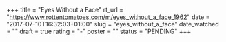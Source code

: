 +++
title = "Eyes Without a Face"
rt_url = "https://www.rottentomatoes.com/m/eyes_without_a_face_1962"
date = "2017-07-10T16:32:03+01:00"
slug = "eyes_without_a_face"
date_watched = ""
draft = true
rating = "-"
poster = ""
status = "PENDING"
+++